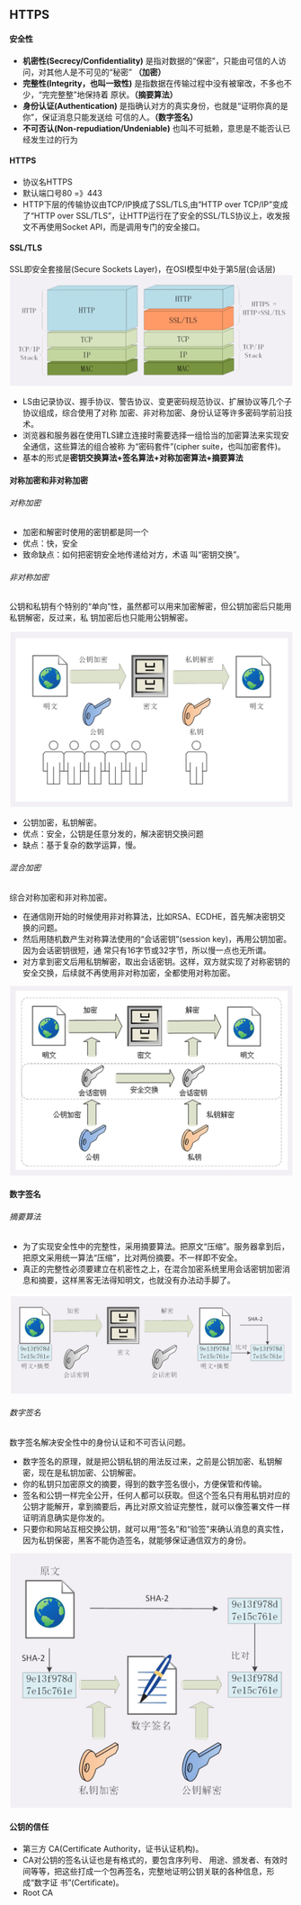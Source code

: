 ## HTTPS

#### 安全性
+ **机密性(Secrecy/Confidentiality)** 是指对数据的“保密”，只能由可信的人访问，对其他人是不可见的“秘密” **（加密）**
+ **完整性(Integrity，也叫一致性)** 是指数据在传输过程中没有被窜改，不多也不少，“完完整整”地保持着 原状。**（摘要算法）**
+ **身份认证(Authentication)** 是指确认对方的真实身份，也就是“证明你真的是你”，保证消息只能发送给 可信的人。**（数字签名）**
+ **不可否认(Non-repudiation/Undeniable)** 也叫不可抵赖，意思是不能否认已经发生过的行为

#### HTTPS
+ 协议名HTTPS
+ 默认端口号80 =》443
+ HTTP下层的传输协议由TCP/IP换成了SSL/TLS,由“HTTP over TCP/IP”变成了“HTTP over SSL/TLS”，让HTTP运行在了安全的SSL/TLS协议上，收发报文不再使用Socket API，而是调用专门的安全接口。

#### SSL/TLS
SSL即安全套接层(Secure Sockets Layer)，在OSI模型中处于第5层(会话层)
![](../../Images/http/https.png)

+ LS由记录协议、握手协议、警告协议、变更密码规范协议、扩展协议等几个子协议组成，综合使用了对称 加密、非对称加密、身份认证等许多密码学前沿技术。
+ 浏览器和服务器在使用TLS建立连接时需要选择一组恰当的加密算法来实现安全通信，这些算法的组合被称 为“密码套件”(cipher suite，也叫加密套件)。
+ 基本的形式是**密钥交换算法+签名算法+对称加密算法+摘要算法**

#### 对称加密和非对称加密
###### 对称加密
+ 加密和解密时使用的密钥都是同一个
+ 优点：快，安全
+ 致命缺点：如何把密钥安全地传递给对方，术语 叫“密钥交换”。

###### 非对称加密
公钥和私钥有个特别的“单向”性，虽然都可以用来加密解密，但公钥加密后只能用私钥解密，反过来，私 钥加密后也只能用公钥解密。

![https_非对称加密](../../Images/http/https_非对称加密.png)

+ 公钥加密，私钥解密。
+ 优点：安全，公钥是任意分发的，解决密钥交换问题
+ 缺点：基于复杂的数学运算，慢。

###### 混合加密
综合对称加密和非对称加密。
+ 在通信刚开始的时候使用非对称算法，比如RSA、ECDHE，首先解决密钥交换的问题。
+ 然后用随机数产生对称算法使用的“会话密钥”(session key)，再用公钥加密。因为会话密钥很短，通 常只有16字节或32字节，所以慢一点也无所谓。
+ 对方拿到密文后用私钥解密，取出会话密钥。这样，双方就实现了对称密钥的安全交换，后续就不再使用非对称加密，全都使用对称加密。

![](../../Images/http/https_混合加密.png)

#### 数字签名
###### 摘要算法
+ 为了实现安全性中的完整性，采用摘要算法。把原文“压缩”。服务器拿到后，把原文采用统一算法“压缩”，比对两份摘要。不一样即不安全。
+ 真正的完整性必须要建立在机密性之上，在混合加密系统里用会话密钥加密消息和摘要，这样黑客无法得知明文，也就没有办法动手脚了。

![](../../Images/http/https_摘要算法.png)

###### 数字签名
数字签名解决安全性中的身份认证和不可否认问题。
+ 数字签名的原理，就是把公钥私钥的用法反过来，之前是公钥加密、私钥解密，现在是私钥加密、公钥解密。
+ 你的私钥只加密原文的摘要，得到的数字签名很小，方便保管和传输。
+ 签名和公钥一样完全公开，任何人都可以获取。但这个签名只有用私钥对应的公钥才能解开，拿到摘要后，再比对原文验证完整性，就可以像签署文件一样证明消息确实是你发的。
+ 只要你和网站互相交换公钥，就可以用“签名”和“验签”来确认消息的真实性，因为私钥保密，黑客不能伪造签名，就能够保证通信双方的身份。

![https_数字签名](../../Images/http/https_数字签名.png)

####  公钥的信任
+ 第三方 CA(Certificate Authority，证书认证机构)。
+ CA对公钥的签名认证也是有格式的，要包含序列号、 用途、颁发者、有效时间等等，把这些打成一个包再签名，完整地证明公钥关联的各种信息，形成“数字证 书”(Certificate)。
+ Root CA


